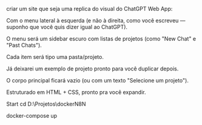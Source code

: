 criar um site que seja uma replica do visual do ChatGPT Web App:

Com o menu lateral à esquerda (e não à direita, como você escreveu — suponho que você quis dizer igual ao ChatGPT).

O menu será um sidebar escuro com listas de projetos (como "New Chat" e "Past Chats").

Cada item será tipo uma pasta/projeto.

Já deixarei um exemplo de projeto pronto para você duplicar depois.

O corpo principal ficará vazio (ou com um texto "Selecione um projeto").

Estruturado em HTML + CSS, pronto pra você expandir.


Start
cd D:\Projetos\dockerN8N

docker-compose up